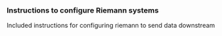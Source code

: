 ### Instructions to configure Riemann systems

Included instructions for configuring riemann to send data downstream